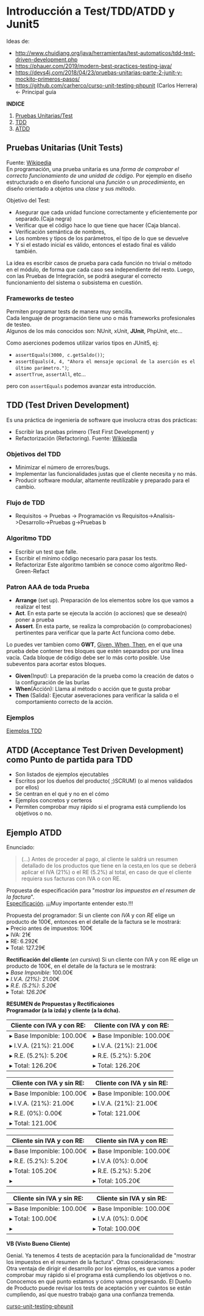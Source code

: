 # Introducción a Test/TDD/ATDD y Junit5

Ideas de:
- http://www.chuidiang.org/java/herramientas/test-automaticos/tdd-test-driven-development.php
- https://phauer.com/2019/modern-best-practices-testing-java/
- https://devs4j.com/2018/04/23/pruebas-unitarias-parte-2-junit-y-mockito-primeros-pasos/
- https://github.com/carherco/curso-unit-testing-phpunit (Carlos Herrera)<- Principal guía


**INDICE**    

1. [Pruebas Unitarias/Test](#test)
1. [TDD](#tdd)
1. [ATDD](#atdd)


## Pruebas Unitarias (Unit Tests) <a name="test"></a>
Fuente: [Wikipedia](https://es.wikipedia.org/wiki/Prueba_unitaria)  
En programación, una prueba unitaria es una *forma de comprobar el correcto funcionamiento de una unidad de código*. Por ejemplo en diseño estructurado o en diseño funcional una *función* o un *procedimiento*, en diseño orientado a objetos una *clase* y sus *método*. 

Objetivo del Test:
- Asegurar que cada unidad funcione correctamente y eficientemente por separado.(Caja negra)
- Verificar que el código hace lo que tiene que hacer (Caja blanca).
- Verificación semántica de nombres, 
- Los nombres y tipos de los parámetros, el tipo de lo que se devuelve
- Y si el estado inicial es válido, entonces el estado final es válido también.

La idea es escribir casos de prueba para cada función no trivial o método en el módulo, de forma que cada caso sea independiente del resto. Luego, con las Pruebas de Integración, se podrá asegurar el correcto funcionamiento del sistema o subsistema en cuestión.

### Frameworks de testeo <a name="fw"></a>
Permiten programar tests de manera muy sencilla.  
Cada lenguaje de programación tiene uno o más frameworks profesionales de testeo.  
Algunos de los más conocidos son: NUnit, xUnit, **JUnit**, PhpUnit, etc... 

Como aserciones podemos utilizar varios tipos en JUnit5, ej:
- `assertEquals(3000, c.getSaldo())`;
- `assertEquals(4, 4, "Ahora el mensaje opcional de la aserción es el último parámetro.")`;
- `assertTrue`, `assertAll`, etc... 

pero con `assertEquals` podemos avanzar esta introducción.


## TDD  (Test Driven Development)<a name="tdd"></a>
Es una práctica de ingeniería de software que involucra otras dos prácticas: 
- Escribir las pruebas primero (Test First Development) y 
- Refactorización (Refactoring). 
Fuente: [Wikipedia](https://es.wikipedia.org/wiki/Desarrollo_guiado_por_pruebas)

### Objetivos del TDD 
- Minimizar el número de errores/bugs. 
- Implementar las funcionalidades justas que el cliente necesita y no más. 
- Producir software modular, altamente reutilizable y preparado para el cambio. 

### Flujo de TDD
- Requisitos -> Pruebas -> Programación vs Requisitos->Analisis->Desarrollo->Pruebas g->Pruebas b

### Algoritmo TDD 
- Escribir un test que falle. 
- Escribir el mínimo código necesario para pasar los tests. 
- Refactorizar 
Este algoritmo también se conoce como algoritmo Red-Green-Refact

### Patron  **AAA** de toda Prueba 
- **Arrange** (set up). Preparación de los elementos sobre los que vamos a realizar el test
- **Act**. En esta parte se ejecuta la acción (o acciones) que se desea(n) poner a prueba
- **Assert**. En esta parte, se realiza la comprobación (o comprobaciones) pertinentes para verificar que la parte Act funciona como debe.

Lo puedes ver tambien como **GWT**, [Given, When, Then](https://phauer.com/2019/modern-best-practices-testing-java/), en el que una prueba debe contener tres bloques que estén separados por una línea vacía. Cada bloque de código debe ser lo más corto posible. Use subeventos para acortar estos bloques.

- **Given**(Input): La preparación de la prueba como la creación de datos o la configuración de las burlas
- **When**(Acción): Llama al método o acción que te gusta probar
- **Then** (Salida): Ejecutar aseveraciones para verificar la salida o el comportamiento correcto de la acción.

### Ejemplos
[Ejemplos TDD](https://github.com/junit-team/junit5-samples/blob/r5.6.1/junit5-jupiter-starter-maven/src/test/java/com/example/project/CalculatorTests.java) 


## ATDD  (Acceptance Test Driven Development) como Punto de partida para TDD<a name="atdd"></a>
- Son listados de ejemplos ejecutables 
- Escritos por los dueños del producto( ;)SCRUM) (o al menos validados por ellos) 
- Se centran en el qué y no en el cómo 
- Ejemplos concretos y certeros 
- Permiten comprobar muy rápido si el programa está cumpliendo los objetivos o no.

## Ejemplo ATDD<a name="eatdd"></a>
Enunciado:
> (...) Antes de proceder al pago, al cliente le saldrá un resumen detallado de los productos que tiene en la cesta,en los que se deberá aplicar el IVA (21%) o el RE (5.2%) al total, en caso de que el cliente requiera sus facturas con IVA o con RE.

Propuesta de especificación para "_mostrar los impuestos en el resumen de la factura_".   
[Especificación](https://es.wikipedia.org/wiki/Especificaci%C3%B3n_de_requisitos_de_software). 
¡¡¡Muy importante entender esto.!!!

Propuesta del programador:
Si un cliente con _IVA_ y con _RE_ elige un producto de 100€, entonces en el detalle de la factura se le mostrará:  
▸ Precio antes de impuestos: 100€  
▸ IVA: 21€  
▸ RE: 6.292€  
▸ Total: 127.29€ 

**Rectificación del cliente** (_en cursiva_) 
Si un cliente con IVA y con RE elige un producto de 100€, en el detalle de la factura se le mostrará:  
▸ _Base Imponible_: 100.00€  
▸ _I.V.A. (21%)_: 21.00€  
▸ _R.E. (5.2%)_: _5.20€_  
▸ Total: _126.20€_ 

**RESUMEN de Propuestas y Rectificaiones**  
**Programador (a la izda) y cliente (a la dcha).**

Cliente con IVA y con RE: | Cliente con IVA y con RE:
--|--
▸ Base Imponible: 100.00€ | ▸ Base Imponible: 100.00€ 
▸ I.V.A. (21%): 21.00€ | ▸ I.V.A. (21%): 21.00€ 
▸ R.E. (5.2%): 5.20€ | ▸ R.E. (5.2%): 5.20€ 
▸ Total: 126.20€ | ▸ Total: 126.20€ 


Cliente con IVA y sin RE: | Cliente con IVA y sin RE:
-- | --
▸ Base Imponible: 100.00€  | ▸ Base Imponible: 100.00€ 
▸ I.V.A. (21%): 21.00€  | ▸ I.V.A. (21%): 21.00€ 
▸ R.E. (0%): 0.00€  |   ▸ Total: 121.00€
▸ Total: 121.00€ | 


Cliente sin IVA y con RE:  | Cliente sin IVA y con RE: 
-- | --
▸ Base Imponible: 100.00€  | ▸ Base Imponible: 100.00€ 
▸ R.E. (5.2%): 5.20€  | ▸ I.V.A (0%): 0.00€ 
▸ Total: 105.20€ | ▸ R.E. (5.2%): 5.20€ 
▸    | ▸ Total: 105.20€


Cliente sin IVA y sin RE: | Cliente sin IVA y sin RE: 
-- | --
▸ Base Imponible: 100.00€  | ▸ Base Imponible: 100.00€ 
▸ Total: 100.00€  | ▸ I.V.A (0%): 0.00€ 
▸   | ▸ Total: 100.00€

**VB (Visto Bueno Cliente)**

Genial. Ya tenemos 4 tests de aceptación para la funcionalidad de "mostrar los impuestos en el resumen de la factura". 
Otras consideraciones:  
Otra ventaja de dirigir el desarrollo por los ejemplos, es que vamos a poder comprobar muy rápido si el programa está cumpliendo los objetivos o no. Conocemos en qué punto estamos y cómo vamos progresando. El Dueño de Producto puede revisar los tests de aceptación y ver cuántos se están cumpliendo, así que nuestro trabajo gana una confianza tremenda.


[curso-unit-testing-phpunit](https://github.com/carherco/curso-unit-testing-phpunit/blob/master/docs/dobles.md)
